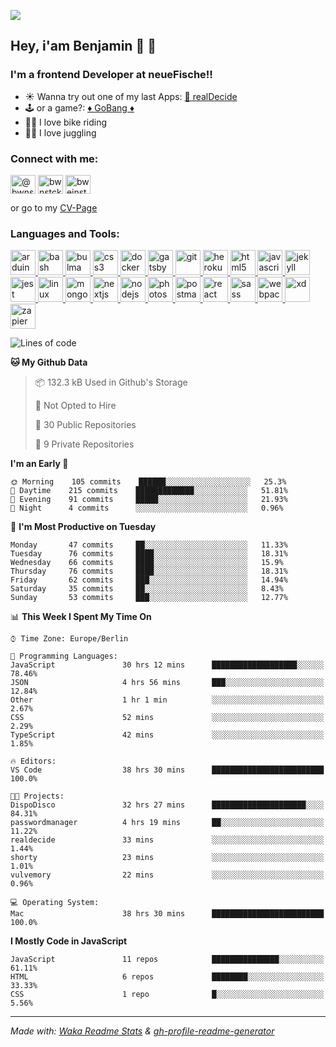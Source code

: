 ![](https://komarev.com/ghpvc/?username=bwnstck)

## Hey, i'am Benjamin 👾 👋

### I'm a frontend Developer at neueFische!!

- ☀️ Wanna try out one of my last Apps: [ 🎯 realDecide](https://realdecide.vercel.app)
- 🕹 or a game?: [♦️ GoBang ♦](https://playgobang.vercel.app)
- 🚴‍♂️ I love bike riding
- 🤹‍♂️ I love juggling

<h3 align="left">Connect with me:</h3>
<p align="left">
<a href="https://dev.to/@bwnstck" target="blank"><img align="center" src="https://cdn.jsdelivr.net/npm/simple-icons@3.0.1/icons/dev-dot-to.svg" alt="@bwnstck" height="30" width="40" /></a>
<a href="https://twitter.com/bwnstck" target="blank"><img align="center" src="https://cdn.jsdelivr.net/npm/simple-icons@3.0.1/icons/twitter.svg" alt="bwnstck" height="30" width="40" /></a>
<a href="https://linkedin.com/in/bweinstock" target="blank"><img align="center" src="https://cdn.jsdelivr.net/npm/simple-icons@3.0.1/icons/linkedin.svg" alt="bweinstock" height="30" width="40" /></a>
</p>

or go to my [CV-Page][website]
<br>

<h3 align="left">Languages and Tools:</h3>
<p align="left"> <a href="https://www.arduino.cc/" target="_blank"> <img src="https://cdn.worldvectorlogo.com/logos/arduino-1.svg" alt="arduino" width="40" height="40"/> </a> <a href="https://www.gnu.org/software/bash/" target="_blank"> <img src="https://www.vectorlogo.zone/logos/gnu_bash/gnu_bash-icon.svg" alt="bash" width="40" height="40"/> </a> <a href="https://bulma.io/" target="_blank"> <img src="https://raw.githubusercontent.com/gilbarbara/logos/804dc257b59e144eaca5bc6ffd16949752c6f789/logos/bulma.svg" alt="bulma" width="40" height="40"/> </a> <a href="https://www.w3schools.com/css/" target="_blank"> <img src="https://devicons.github.io/devicon/devicon.git/icons/css3/css3-original-wordmark.svg" alt="css3" width="40" height="40"/> </a> <a href="https://www.docker.com/" target="_blank"> <img src="https://devicons.github.io/devicon/devicon.git/icons/docker/docker-original-wordmark.svg" alt="docker" width="40" height="40"/> </a> <a href="https://www.gatsbyjs.com/" target="_blank"> <img src="https://www.vectorlogo.zone/logos/gatsbyjs/gatsbyjs-icon.svg" alt="gatsby" width="40" height="40"/> </a> <a href="https://git-scm.com/" target="_blank"> <img src="https://www.vectorlogo.zone/logos/git-scm/git-scm-icon.svg" alt="git" width="40" height="40"/> </a> <a href="https://heroku.com" target="_blank"> <img src="https://www.vectorlogo.zone/logos/heroku/heroku-icon.svg" alt="heroku" width="40" height="40"/> </a> <a href="https://www.w3.org/html/" target="_blank"> <img src="https://devicons.github.io/devicon/devicon.git/icons/html5/html5-original-wordmark.svg" alt="html5" width="40" height="40"/> </a> <a href="https://developer.mozilla.org/en-US/docs/Web/JavaScript" target="_blank"> <img src="https://devicons.github.io/devicon/devicon.git/icons/javascript/javascript-original.svg" alt="javascript" width="40" height="40"/> </a> <a href="https://jekyllrb.com/" target="_blank"> <img src="https://www.vectorlogo.zone/logos/jekyllrb/jekyllrb-icon.svg" alt="jekyll" width="40" height="40"/> </a> <a href="https://jestjs.io" target="_blank"> <img src="https://www.vectorlogo.zone/logos/jestjsio/jestjsio-icon.svg" alt="jest" width="40" height="40"/> </a> <a href="https://www.linux.org/" target="_blank"> <img src="https://devicons.github.io/devicon/devicon.git/icons/linux/linux-original.svg" alt="linux" width="40" height="40"/> </a> <a href="https://www.mongodb.com/" target="_blank"> <img src="https://devicons.github.io/devicon/devicon.git/icons/mongodb/mongodb-original-wordmark.svg" alt="mongodb" width="40" height="40"/> </a> <a href="https://nextjs.org/" target="_blank"> <img src="https://cdn.worldvectorlogo.com/logos/nextjs-3.svg" alt="nextjs" width="40" height="40"/> </a> <a href="https://nodejs.org" target="_blank"> <img src="https://devicons.github.io/devicon/devicon.git/icons/nodejs/nodejs-original-wordmark.svg" alt="nodejs" width="40" height="40"/> </a> <a href="https://www.photoshop.com/en" target="_blank"> <img src="https://devicons.github.io/devicon/devicon.git/icons/photoshop/photoshop-plain.svg" alt="photoshop" width="40" height="40"/> </a> <a href="https://postman.com" target="_blank"> <img src="https://www.vectorlogo.zone/logos/getpostman/getpostman-icon.svg" alt="postman" width="40" height="40"/> </a> <a href="https://reactjs.org/" target="_blank"> <img src="https://devicons.github.io/devicon/devicon.git/icons/react/react-original-wordmark.svg" alt="react" width="40" height="40"/> </a> <a href="https://sass-lang.com" target="_blank"> <img src="https://devicons.github.io/devicon/devicon.git/icons/sass/sass-original.svg" alt="sass" width="40" height="40"/> </a> <a href="https://webpack.js.org" target="_blank"> <img src="https://devicons.github.io/devicon/devicon.git/icons/webpack/webpack-original.svg" alt="webpack" width="40" height="40"/> </a> <a href="https://www.adobe.com/products/xd.html" target="_blank"> <img src="https://cdn.worldvectorlogo.com/logos/adobe-xd.svg" alt="xd" width="40" height="40"/> </a> <a href="https://zapier.com" target="_blank"> <img src="https://www.vectorlogo.zone/logos/zapier/zapier-icon.svg" alt="zapier" width="40" height="40"/> </a> </p>

<!--START_SECTION:waka-->
![Lines of code](https://img.shields.io/badge/From%20Hello%20World%20I%27ve%20Written-3.0%20million%20lines%20of%20code-blue)

**🐱 My Github Data** 

> 📦 132.3 kB Used in Github's Storage 
 > 
> 🚫 Not Opted to Hire
 > 
> 📜 30 Public Repositories
 > 
> 🔑 9 Private Repositories 

**I'm an Early 🐤** 

```text
🌞 Morning    105 commits    ██████░░░░░░░░░░░░░░░░░░░   25.3% 
🌆 Daytime    215 commits    █████████████░░░░░░░░░░░░   51.81% 
🌃 Evening    91 commits     █████░░░░░░░░░░░░░░░░░░░░   21.93% 
🌙 Night      4 commits      ░░░░░░░░░░░░░░░░░░░░░░░░░   0.96%

```
📅 **I'm Most Productive on Tuesday** 

```text
Monday       47 commits     ██░░░░░░░░░░░░░░░░░░░░░░░   11.33% 
Tuesday      76 commits     ████░░░░░░░░░░░░░░░░░░░░░   18.31% 
Wednesday    66 commits     ████░░░░░░░░░░░░░░░░░░░░░   15.9% 
Thursday     76 commits     ████░░░░░░░░░░░░░░░░░░░░░   18.31% 
Friday       62 commits     ███░░░░░░░░░░░░░░░░░░░░░░   14.94% 
Saturday     35 commits     ██░░░░░░░░░░░░░░░░░░░░░░░   8.43% 
Sunday       53 commits     ███░░░░░░░░░░░░░░░░░░░░░░   12.77%

```


📊 **This Week I Spent My Time On** 

```text
⌚︎ Time Zone: Europe/Berlin

💬 Programming Languages: 
JavaScript               30 hrs 12 mins      ███████████████████░░░░░░   78.46% 
JSON                     4 hrs 56 mins       ███░░░░░░░░░░░░░░░░░░░░░░   12.84% 
Other                    1 hr 1 min          ░░░░░░░░░░░░░░░░░░░░░░░░░   2.67% 
CSS                      52 mins             ░░░░░░░░░░░░░░░░░░░░░░░░░   2.29% 
TypeScript               42 mins             ░░░░░░░░░░░░░░░░░░░░░░░░░   1.85%

🔥 Editors: 
VS Code                  38 hrs 30 mins      █████████████████████████   100.0%

🐱‍💻 Projects: 
DispoDisco               32 hrs 27 mins      █████████████████████░░░░   84.31% 
passwordmanager          4 hrs 19 mins       ██░░░░░░░░░░░░░░░░░░░░░░░   11.22% 
realdecide               33 mins             ░░░░░░░░░░░░░░░░░░░░░░░░░   1.44% 
shorty                   23 mins             ░░░░░░░░░░░░░░░░░░░░░░░░░   1.01% 
vulvemory                22 mins             ░░░░░░░░░░░░░░░░░░░░░░░░░   0.96%

💻 Operating System: 
Mac                      38 hrs 30 mins      █████████████████████████   100.0%

```

**I Mostly Code in JavaScript** 

```text
JavaScript               11 repos            ███████████████░░░░░░░░░░   61.11% 
HTML                     6 repos             ████████░░░░░░░░░░░░░░░░░   33.33% 
CSS                      1 repo              █░░░░░░░░░░░░░░░░░░░░░░░░   5.56%

```



<!--END_SECTION:waka-->

---

<em>Made with: [Waka Readme Stats](https://github.com/anmol098/waka-readme-stats) & [gh-profile-readme-generator](https://rahuldkjain.github.io/gh-profile-readme-generator/)</em>

[website]: https://bwnstck.github.io/bootstrap-portfolio/
